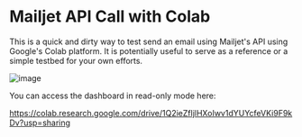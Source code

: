 # Mailjet API Call with Colab
This is a quick and dirty way to test send an email using Mailjet's API using Google's Colab platform. It is potentially useful to serve as a reference or a simple testbed for your own efforts.

![image](https://github.com/user-attachments/assets/4810b2e9-9dd6-40f3-8a64-0fbdfc331972)

You can access the dashboard in read-only mode here:

https://colab.research.google.com/drive/1Q2ieZfljlHXoIwv1dYUYcfeVKi9F9kDv?usp=sharing
